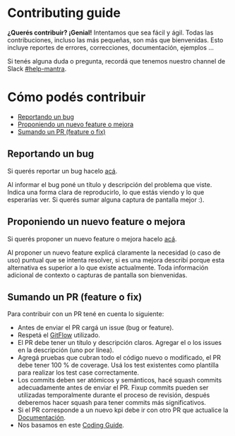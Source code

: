 # Contributing guide

**¿Querés contribuir? ¡Genial!**
Intentamos que sea fácil y ágil. Todas las contribuciones, incluso las más pequeñas, son más que bienvenidas.
Esto incluye reportes de errores, correcciones, documentación, ejemplos ...

Si tenés alguna duda o pregunta, recordá que tenemos nuestro channel de Slack [#help-mantra](https://meli.slack.com/archives/C016GDSQAHG).

# Cómo podés contribuir
* [Reportando un bug](#reportando-un-bug)
* [Proponiendo un nuevo feature o mejora](#proponiendo-un-nuevo-feature-o-mejora)
* [Sumando un PR (feature o fix)](#sumando-un-pr-feature-o-fix)

## Reportando un bug
Si querés reportar un bug hacelo [acá](https://github.com/mercadolibre/fury_backend-mantra/issues/new?labels=bug).

Al informar el bug poné un título y descripción del problema que viste. Indica una forma clara de reproducirlo, lo que estás viendo y lo que esperarías ver. Si querés sumar alguna captura de pantalla mejor :).

## Proponiendo un nuevo feature o mejora
Si querés proponer un nuevo feature o mejora hacelo [acá](https://github.com/mercadolibre/fury_backend-mantra/issues/new?labels=enhancement). 

Al proponer un nuevo feature explicá claramente la necesidad (o caso de uso) puntual que se intenta resolver, si es una mejora describí porque esta alternativa es superior a lo que existe actualmente.
Toda información adicional de contexto o capturas de pantalla son bienvenidas.

## Sumando un PR (feature o fix)
Para contribuir con un PR tené en cuenta lo siguiente:
 * Antes de enviar el PR cargá un issue (bug or feature).
 * Respetá el [GitFlow](https://furydocs.io/release-process/guide/#/lang-es/workflows/02_gitflow) utilizado.
 * El PR debe tener un título y descripción claros. Agregar el o los issues en la descripción (uno por línea).
 * Agregá pruebas que cubran todo el código nuevo o modificado, el PR debe tener 100 % de coverage. Usá los test existentes como plantilla para realizar los test case correctamente.
 * Los commits deben ser atómicos y semánticos, hacé squash commits adecuadamente antes de enviar el PR. Fixup commits pueden ser utilizadas temporalmente durante el proceso de revisión, después deberemos hacer squash para tener commits más significativos.
 * Si el PR corresponde a un nuevo kpi debe ir con otro PR que actualice la [Documentación](https://furydocs.io/backend-mantra/guide/).
 * Nos basamos en este [Coding Guide](https://golang.org/doc/effective_go).
